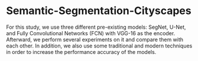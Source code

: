 # Semantic-Segmentation-Cityscapes

For this study, we use three different pre-existing models: SegNet, U-Net, and Fully Convolutional Networks (FCN) with VGG-16 as the encoder. Afterward, we perform several experiments on it and compare them with each other. In addition, we also use some traditional and modern techniques in order to increase the performance accuracy of the models.

